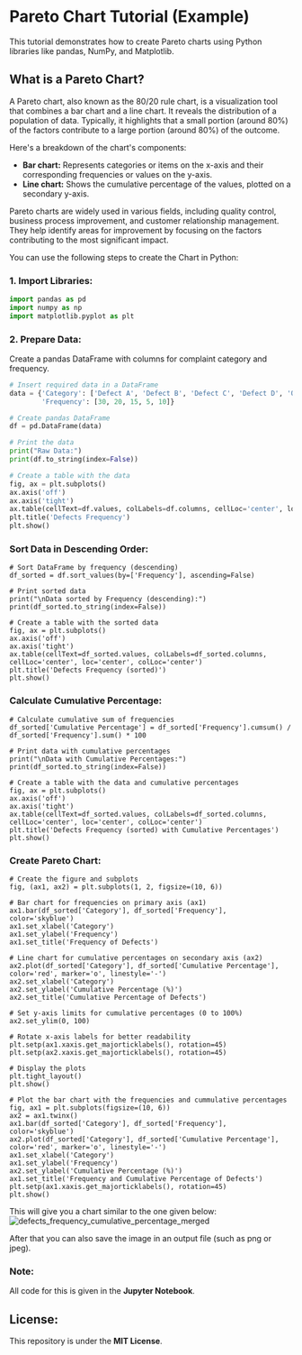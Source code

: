 # Pareto Chart Tutorial (Example)

This tutorial demonstrates how to create Pareto charts using Python libraries like pandas, NumPy, and Matplotlib.

## What is a Pareto Chart?

A Pareto chart, also known as the 80/20 rule chart, is a visualization tool that combines a bar chart and a line chart. It reveals the distribution of a population of data. Typically, it highlights that a small portion (around 80%) of the factors contribute to a large portion (around 80%) of the outcome.

Here's a breakdown of the chart's components:

- __Bar chart:__ Represents categories or items on the x-axis and their corresponding frequencies or values on the y-axis.
- __Line chart:__ Shows the cumulative percentage of the values, plotted on a secondary y-axis.

Pareto charts are widely used in various fields, including quality control, business process improvement, and customer relationship management. They help identify areas for improvement by focusing on the factors contributing to the most significant impact.

You can use the following steps to create the Chart in Python:

### 1. Import Libraries:

```py
import pandas as pd
import numpy as np
import matplotlib.pyplot as plt
```

### 2. Prepare Data:
Create a pandas DataFrame with columns for complaint category and frequency.

```py
# Insert required data in a DataFrame
data = {'Category': ['Defect A', 'Defect B', 'Defect C', 'Defect D', 'Others'],
        'Frequency': [30, 20, 15, 5, 10]}

# Create pandas DataFrame
df = pd.DataFrame(data)

# Print the data
print("Raw Data:")
print(df.to_string(index=False))

# Create a table with the data
fig, ax = plt.subplots()
ax.axis('off')
ax.axis('tight')
ax.table(cellText=df.values, colLabels=df.columns, cellLoc='center', loc='center', colLoc='center')
plt.title('Defects Frequency')
plt.show()
```
### Sort Data in Descending Order:
```
# Sort DataFrame by frequency (descending)
df_sorted = df.sort_values(by=['Frequency'], ascending=False)

# Print sorted data
print("\nData sorted by Frequency (descending):")
print(df_sorted.to_string(index=False))

# Create a table with the sorted data
fig, ax = plt.subplots()
ax.axis('off')
ax.axis('tight')
ax.table(cellText=df_sorted.values, colLabels=df_sorted.columns, cellLoc='center', loc='center', colLoc='center')
plt.title('Defects Frequency (sorted)')
plt.show()
```
### Calculate Cumulative Percentage:
```
# Calculate cumulative sum of frequencies
df_sorted['Cumulative Percentage'] = df_sorted['Frequency'].cumsum() / df_sorted['Frequency'].sum() * 100

# Print data with cumulative percentages
print("\nData with Cumulative Percentages:")
print(df_sorted.to_string(index=False))

# Create a table with the data and cumulative percentages
fig, ax = plt.subplots()
ax.axis('off')
ax.axis('tight')
ax.table(cellText=df_sorted.values, colLabels=df_sorted.columns, cellLoc='center', loc='center', colLoc='center')
plt.title('Defects Frequency (sorted) with Cumulative Percentages')
plt.show()
```

### Create Pareto Chart:

```
# Create the figure and subplots
fig, (ax1, ax2) = plt.subplots(1, 2, figsize=(10, 6))

# Bar chart for frequencies on primary axis (ax1)
ax1.bar(df_sorted['Category'], df_sorted['Frequency'], color='skyblue')
ax1.set_xlabel('Category')
ax1.set_ylabel('Frequency')
ax1.set_title('Frequency of Defects')

# Line chart for cumulative percentages on secondary axis (ax2)
ax2.plot(df_sorted['Category'], df_sorted['Cumulative Percentage'], color='red', marker='o', linestyle='-')
ax2.set_xlabel('Category')
ax2.set_ylabel('Cumulative Percentage (%)')
ax2.set_title('Cumulative Percentage of Defects')

# Set y-axis limits for cumulative percentages (0 to 100%)
ax2.set_ylim(0, 100)

# Rotate x-axis labels for better readability
plt.setp(ax1.xaxis.get_majorticklabels(), rotation=45)
plt.setp(ax2.xaxis.get_majorticklabels(), rotation=45)

# Display the plots
plt.tight_layout()
plt.show()

# Plot the bar chart with the frequencies and cummulative percentages
fig, ax1 = plt.subplots(figsize=(10, 6))
ax2 = ax1.twinx()
ax1.bar(df_sorted['Category'], df_sorted['Frequency'], color='skyblue')
ax2.plot(df_sorted['Category'], df_sorted['Cumulative Percentage'], color='red', marker='o', linestyle='-')
ax1.set_xlabel('Category')
ax1.set_ylabel('Frequency')
ax2.set_ylabel('Cumulative Percentage (%)')
ax1.set_title('Frequency and Cumulative Percentage of Defects')
plt.setp(ax1.xaxis.get_majorticklabels(), rotation=45)
plt.show()
```

This will give you a chart similar to the one given below:
![defects_frequency_cumulative_percentage_merged](https://github.com/HasanYahya101/Pareto-Tutorial-Python/assets/118683092/1321b072-9b53-40e6-b838-694342fc4220)

After that you can also save the image in an output file (such as png or jpeg).

### Note: 
All code for this is given in the __Jupyter Notebook__.

## License:

This repository is under the __MIT License__.
